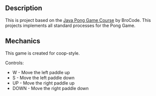 ## Description
This is project based on the [Java Pong Game Course](https://www.youtube.com/watch?v=oLirZqJFKPE) by BroCode.
This projects implements all standard processes for the Pong Game.

## Mechanics
This game is created for coop-style.

Controls:
- W - Move the left paddle up
- S - Move the left paddle down
- UP - Move the right paddle up
- DOWN - Move the right paddle down
